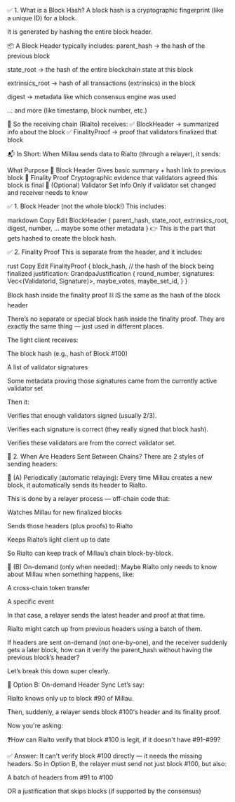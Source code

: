 ✅ 1. What is a Block Hash?
A block hash is a cryptographic fingerprint (like a unique ID) for a block.

It is generated by hashing the entire block header.

📦 A Block Header typically includes:
parent_hash → the hash of the previous block

state_root → the hash of the entire blockchain state at this block

extrinsics_root → hash of all transactions (extrinsics) in the block

digest → metadata like which consensus engine was used

... and more (like timestamp, block number, etc.)

🧾 So the receiving chain (Rialto) receives:
✅ BlockHeader → summarized info about the block
✅ FinalityProof → proof that validators finalized that block

📬 In Short:
When Millau sends data to Rialto (through a relayer), it sends:

What	Purpose
🧾 Block Header	Gives basic summary + hash link to previous block
🔐 Finality Proof	Cryptographic evidence that validators agreed this block is final
🪪 (Optional) Validator Set Info	Only if validator set changed and receiver needs to know



✅ 1. Block Header (not the whole block!)
This includes:

markdown
Copy
Edit
BlockHeader {
    parent_hash,
    state_root,
    extrinsics_root,
    digest,
    number,
    ... maybe some other metadata
}
👉 This is the part that gets hashed to create the block hash.

✅ 2. Finality Proof
This is separate from the header, and it includes:

rust
Copy
Edit
FinalityProof {
    block_hash,                  // the hash of the block being finalized
    justification: GrandpaJustification {
        round_number,
        signatures: Vec<(ValidatorId, Signature)>,
        maybe_votes,
        maybe_set_id,
    }
}


Block hash inside the finality proof ⛓️ IS the same as the hash of the block header

There’s no separate or special block hash inside the finality proof.
They are exactly the same thing — just used in different places.


The light client receives:

The block hash (e.g., hash of Block #100)

A list of validator signatures

Some metadata proving those signatures came from the currently active validator set

Then it:

Verifies that enough validators signed (usually 2/3).

Verifies each signature is correct (they really signed that block hash).

Verifies these validators are from the correct validator set.


🔁 2. When Are Headers Sent Between Chains?
There are 2 styles of sending headers:

🔹 (A) Periodically (automatic relaying):
Every time Millau creates a new block, it automatically sends its header to Rialto.

This is done by a relayer process — off-chain code that:

Watches Millau for new finalized blocks

Sends those headers (plus proofs) to Rialto

Keeps Rialto’s light client up to date

So Rialto can keep track of Millau’s chain block-by-block.

🔹 (B) On-demand (only when needed):
Maybe Rialto only needs to know about Millau when something happens, like:

A cross-chain token transfer

A specific event

In that case, a relayer sends the latest header and proof at that time.

Rialto might catch up from previous headers using a batch of them.


If headers are sent on-demand (not one-by-one), and the receiver suddenly gets a later block, how can it verify the parent_hash without having the previous block’s header?

Let’s break this down super clearly.

🔹 Option B: On-demand Header Sync
Let’s say:

Rialto knows only up to block #90 of Millau.

Then, suddenly, a relayer sends block #100's header and its finality proof.

Now you're asking:

❓How can Rialto verify that block #100 is legit, if it doesn't have #91–#99?

✅ Answer: It can't verify block #100 directly — it needs the missing headers.
So in Option B, the relayer must send not just block #100, but also:

A batch of headers from #91 to #100

OR a justification that skips blocks (if supported by the consensus)